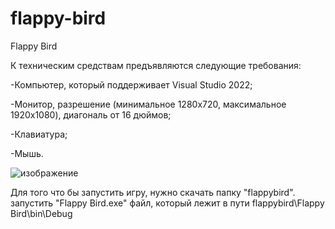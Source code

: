 # flappy-bird
Flappy Bird


К техническим средствам предъявляются следующие требования:

-Компьютер, который поддерживает Visual Studio 2022;

-Монитор, разрешение (минимальное 1280x720, максимальное 1920x1080), диагональ от 16 дюймов;

-Клавиатура;

-Мышь.

![изображение](https://user-images.githubusercontent.com/79351045/201620889-527c3dfb-ebe3-4289-a649-b836751b7cc8.png)


Для того что бы запустить игру, нужно скачать папку "flappybird".
запустить "Flappy Bird.exe" файл, который лежит в пути flappybird\Flappy Bird\bin\Debug
